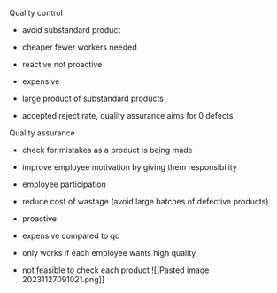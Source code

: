 Quality control
- avoid substandard product
- cheaper fewer workers needed

- reactive not proactive
- expensive
- large product of substandard products
- accepted reject rate, quality assurance aims for 0 defects

Quality assurance
- check for mistakes as a product is being made

- improve employee motivation by giving them responsibility
- employee participation
- reduce cost of wastage (avoid large batches of defective products)
- proactive

- expensive compared to qc
- only works if each employee wants high quality
- not feasible to check each product
![[Pasted image 20231127091021.png]]